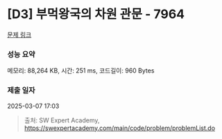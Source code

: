 # [D3] 부먹왕국의 차원 관문 - 7964 

[문제 링크](https://swexpertacademy.com/main/code/problem/problemDetail.do?contestProbId=AWuSgKpqmooDFASy) 

### 성능 요약

메모리: 88,264 KB, 시간: 251 ms, 코드길이: 960 Bytes

### 제출 일자

2025-03-07 17:03



> 출처: SW Expert Academy, https://swexpertacademy.com/main/code/problem/problemList.do